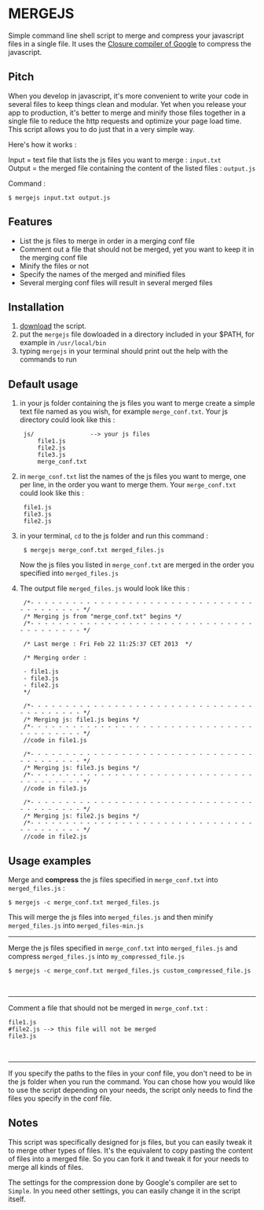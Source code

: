 # MERGEJS

  Simple command line shell script to merge and compress your javascript files in a single file. It uses the [Closure compiler of Google](http://closure-compiler.appspot.com/) to compress the javascript.

## Pitch 
  When you develop in javascript, it's more convenient to write your code in several files to keep things clean and modular. Yet when you release your app to production, it's better to merge and minify those files together in a single file to reduce the http requests and optimize your page load time. This script allows you to do just that in a very simple way. 
  
  Here's how it works :
  
  Input = text file that lists the js files you want to merge : `input.txt`<br/>
  Output = the merged file containing the content of the listed files : `output.js`
  
  Command :
	
    $ mergejs input.txt output.js	 

## Features

* List the js files to merge in order in a merging conf file
* Comment out a file that should not be merged, yet you want to keep it in the merging conf file
* Minify the files or not
* Specify the names of the merged and minified files
* Several merging conf files will result in several merged files

## Installation

1.  [download](https://github.com/eloone/mergejs/archive/master.zip) the script.
2.  put the `mergejs` file dowloaded in a directory included in your $PATH, for example in `/usr/local/bin`
3. typing `mergejs` in your terminal should print out the help with the commands to run

## Default usage

1. in your js folder containing the js files you want to merge create a simple text file named as you wish, for example `merge_conf.txt`. Your js directory could look like this :

		js/                --> your js files
			file1.js
      		file2.js
      		file3.js
      		merge_conf.txt
            
2. in `merge_conf.txt` list the names of the js files you want to merge, one per line, in the order you want to merge them. Your `merge_conf.txt` could look like this :

		file1.js
		file3.js
		file2.js
        
3. in your terminal, `cd` to the js folder and run this command :

		$ mergejs merge_conf.txt merged_files.js

    Now the js files you listed in `merge_conf.txt` are merged in the order you specified into `merged_files.js`

4. The output file `merged_files.js` would look like this :

		/*- - - - - - - - - - - - - - - - - - - - - - - - - - - - - - - - - - - - - - - - - */
		/* Merging js from "merge_conf.txt" begins */
		/*- - - - - - - - - - - - - - - - - - - - - - - - - - - - - - - - - - - - - - - - - */

		/* Last merge : Fri Feb 22 11:25:37 CET 2013  */

		/* Merging order :

		- file1.js
		- file3.js
		- file2.js
		*/

		/*- - - - - - - - - - - - - - - - - - - - - - - - - - - - - - - - - - - - - - - - - */
		/* Merging js: file1.js begins */
		/*- - - - - - - - - - - - - - - - - - - - - - - - - - - - - - - - - - - - - - - - - */
		//code in file1.js
        
		/*- - - - - - - - - - - - - - - - - - - - - - - - - - - - - - - - - - - - - - - - - */   
		/* Merging js: file3.js begins */
		/*- - - - - - - - - - - - - - - - - - - - - - - - - - - - - - - - - - - - - - - - - */
		//code in file3.js
        
		/*- - - - - - - - - - - - - - - - - - - - - - - - - - - - - - - - - - - - - - - - - */
		/* Merging js: file2.js begins */
		/*- - - - - - - - - - - - - - - - - - - - - - - - - - - - - - - - - - - - - - - - - */
		//code in file2.js

## Usage examples

Merge and <b>compress</b> the js files specified in `merge_conf.txt` into `merged_files.js` :
	
    $ mergejs -c merge_conf.txt merged_files.js
    
This will merge the js files into `merged_files.js` and then minify `merged_files.js` into `merged_files-min.js`

---

Merge the js files specified in `merge_conf.txt` into `merged_files.js` and compress `merged_files.js` into `my_compressed_file.js`

	$ mergejs -c merge_conf.txt merged_files.js custom_compressed_file.js
<br/>

---

Comment a file that should not be merged in `merge_conf.txt` :

	file1.js
    #file2.js --> this file will not be merged 
	file3.js
  <br/>  
  
---

If you specify the paths to the files in your conf file, you don't need to be in the js folder when you run the command. You can chose how you would like to use the script depending on your needs, the script only needs to find the files you specify in the conf file.

## Notes

This script was specifically designed for js files, but you can easily tweak it to merge other types of files. It's the equivalent to copy pasting the content of files into a merged file. So you can fork it and tweak it for your needs to merge all kinds of files.

The settings for the compression done by Google's compiler are set to `Simple`. In you need other settings, you can easily change it in the script itself.
    